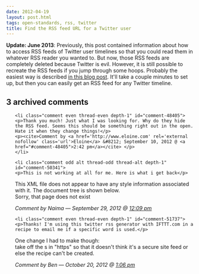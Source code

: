 ```yaml
---
date: 2012-04-19
layout: post.html
tags: open-standards, rss, twitter
title: Find the RSS feed URL for a Twitter user
---
```


<p><b>Update: June 2013</b>: Previously, this post contained information about how to access RSS feeds of Twitter user timelines so that you could read them in whatever RSS reader you wanted to. But now, those RSS feeds are completely deleted because Twitter is evil. However, it is still possible to recreate the RSS feeds if you jump through some hoops. Probably the easiest way is described <a href="http://www.labnol.org/internet/twitter-rss-feeds/27931/">in this blog post</a>. It'll take a couple minutes to set up, but then you can easily get an RSS feed for any Twitter timeline.</p>

<!--more-->

<h2 id="comments">3 archived comments</h2>

<ol id="commentlist">

    <li class="comment even thread-even depth-1" id="comment-48405">
    <p>Thank you much! Just what I was looking for. Why do they hide the RSS feed. Seems this should be something right out in the open. Hate it when they change things!</p>
    <p><cite>Comment by <a href='http://www.eloine.com' rel='external nofollow' class='url'>Eloine</a> &#8212; September 10, 2012 @ <a href="#comment-48405">2:42 pm</a></cite> </p>
    </li>

    <li class="comment odd alt thread-odd thread-alt depth-1" id="comment-50341">
    <p>This is not working at all for me. Here is what i get back</p>
<p>This XML file does not appear to have any style information associated with it. The document tree is shown below.<br />
      Sorry, that page does not exist</p>
    <p><cite>Comment by Naima &#8212; September 29, 2012 @ <a href="#comment-50341">12:09 pm</a></cite> </p>
    </li>

    <li class="comment even thread-even depth-1" id="comment-51737">
    <p>Thanks! I'm using this twitter rss generator with IFTTT.com in a recipe to email me if a specific word is used.</p>
<p>One change I had to make though:<br />
take off the s in "https" so that it doesn't think it's a secure site feed or else the recipe can't be created.</p>
    <p><cite>Comment by Ben &#8212; October 20, 2012 @ <a href="#comment-51737">1:06 pm</a></cite> </p>
    </li>


</ol>
